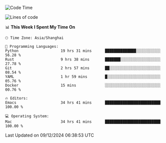 <!--START_SECTION:waka-->
![Code Time](http://img.shields.io/badge/Code%20Time-2%2C353%20hrs%2015%20mins-blue)

![Lines of code](https://img.shields.io/badge/From%20Hello%20World%20I%27ve%20Written-309.1%20thousand%20lines%20of%20code-blue)

📊 **This Week I Spent My Time On** 

```text
🕑︎ Time Zone: Asia/Shanghai

💬 Programming Languages: 
Python                   19 hrs 31 mins      ██████████████░░░░░░░░░░░   56.28 % 
Rust                     9 hrs 38 mins       ███████░░░░░░░░░░░░░░░░░░   27.78 % 
Git                      2 hrs 57 mins       ██░░░░░░░░░░░░░░░░░░░░░░░   08.54 % 
YAML                     1 hr 59 mins        █░░░░░░░░░░░░░░░░░░░░░░░░   05.76 % 
Docker                   15 mins             ░░░░░░░░░░░░░░░░░░░░░░░░░   00.76 % 

🔥 Editors: 
Emacs                    34 hrs 41 mins      █████████████████████████   100.00 % 

💻 Operating System: 
Mac                      34 hrs 41 mins      █████████████████████████   100.00 % 
```


 Last Updated on 09/12/2024 06:38:53 UTC
<!--END_SECTION:waka-->
